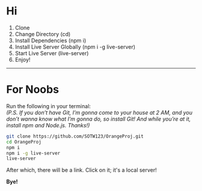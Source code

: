 
# Hi

1. Clone
2. Change Directory (cd)
3. Install Dependencies (npm i)
4. Install Live Server Globally (npm i -g live-server)
5. Start Live Server (live-server)
6. Enjoy!

---

# For Noobs

Run the following in your terminal:  
*(P.S. If you don’t have Git, I’m gonna come to your house at 2 AM, and you don’t wanna know what I’m gonna do, so install Git! And while you’re at it, install npm and Node.js. Thanks!)*

```bash
git clone https://github.com/SOTW123/OrangeProj.git
cd OrangeProj
npm i
npm i -g live-server
live-server
```

After which, there will be a link. Click on it; it's a local server!  

**Bye!**
